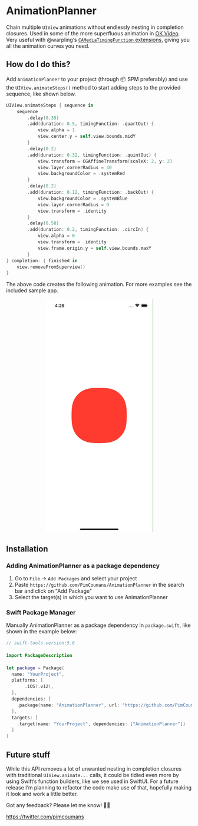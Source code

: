 # AnimationPlanner

Chain multiple `UIView` animations without endlessly nesting in completion closures. Used in some of the more superfluous animation in [OK Video](https://okvideo.app/download).
Very useful with @warpling‘s [`CAMediaTimingFunction` extensions](https://gist.github.com/warpling/21bef9059e47f5aad2f2955d48fd7c0c), giving you all the animation curves you need.

## How do I do this?
Add `AnimationPlanner` to your project (through 📦 SPM preferably) and use the `UIView.animateSteps()` method to start adding steps to the provided sequence, like shown below.

```swift
UIView.animateSteps { sequence in
    sequence
        .delay(0.35)
        .add(duration: 0.5, timingFunction: .quartOut) {
            view.alpha = 1
            view.center.y = self.view.bounds.midY
        }
        .delay(0.2)
        .add(duration: 0.32, timingFunction: .quintOut) {
            view.transform = CGAffineTransform(scaleX: 2, y: 2)
            view.layer.cornerRadius = 40
            view.backgroundColor = .systemRed
        }
        .delay(0.2)
        .add(duration: 0.12, timingFunction: .backOut) {
            view.backgroundColor = .systemBlue
            view.layer.cornerRadius = 0
            view.transform = .identity
        }
        .delay(0.58)
        .add(duration: 0.2, timingFunction: .circIn) {
            view.alpha = 0
            view.transform = .identity
            view.frame.origin.y = self.view.bounds.maxY
        }
} completion: { finished in
    view.removeFromSuperview()
}
```

The above code creates the following animation. For more examples see the included sample app.
<p align="center">
    <img src="Assets/sample-app.gif" width="293" height="634" />
</p>

## Installation

### Adding AnimationPlanner as a package dependency

1. Go to `File` -> `Add Packages` and select your project
3. Paste `https://github.com/PimCoumans/AnimationPlanner` in the search bar and click on "Add Package"
4. Select the target(s) in which you want to use AnimationPlanner

### Swift Package Manager

Manually AnimationPlanner as a package dependency in `package.swift`, like shown in the example below:
```swift
// swift-tools-version:5.6

import PackageDescription

let package = Package(
  name: "YourProject",
  platforms: [
       .iOS(.v12),
  ],
  dependencies: [
    .package(name: "AnimationPlanner", url: "https://github.com/PimCoumans/AnimationPlanner.git", .branch("main"))
  ],
  targets: [
    .target(name: "YourProject", dependencies: ["AnimationPlanner"])
  ]
)
```

## Future stuff
While this API removes a lot of unwanted nesting in completion closures with traditional `UIView.animate...` calls, it could be tidied even more by using Swift‘s function builders, like we see used in SwiftUI. For a future release I‘m planning to refactor the code make use of that, hopefully making it look and work a little better.

Got any feedback? Please let me know! ✌🏻

https://twitter.com/pimcoumans
